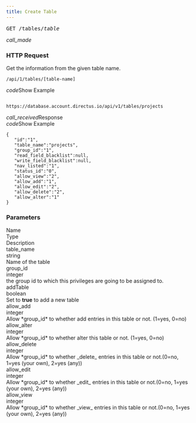 ```yaml
---
title: Create Table
---
```


<pre>
GET /tables/<i class="var">table</i>
</pre>

<i class="material-icons text-align">call_made</i> <h3>HTTP Request</h3>

Get the information from the given table name.

```
/api/1/tables/[table-name]
```

<div class="text-xs blue-text margin-bottom-xs toggle-element block" data-element="rows-request-example"><i class="material-icons text-align">code</i>Show Example</div>
<pre id="rows-request-example" class="block hide"><code class="">
https://database.account.directus.io/api/v1/tables/projects
</code></pre>


<div class="text-md gray-text text-thin margin-bottom-xs margin-top-xl"><i class="material-icons text-align">call_received</i>Response</div>

<div class="text-xs blue-text margin-bottom-xs toggle-element block" data-element="rows-response-example"><i class="material-icons text-align">code</i>Show Example</div>
<pre id="rows-response-example" class="block hide"><code class="json">{
   "id":"1",
   "table_name":"projects",
   "group_id":"1",
   "read_field_blacklist":null,
   "write_field_blacklist":null,
   "nav_listed":"1",
   "status_id":"0",
   "allow_view":"2",
   "allow_add":"1",
   "allow_edit":"2",
   "allow_delete":"2",
   "allow_alter":"1"
}</code></pre>

### Parameters

<div class="docs-header dark-gray-text text-xs">
  <div class="docs-name">Name</div>
  <div class="docs-type">Type</div>
  <div class="docs-description">Description</div>
</div>

<div class="docs-item">
  <div class="docs-name">table_name</div>
  <div class="docs-type gray-text">string</div>
  <div class="docs-description gray-text">Name of the table</div>
</div>
<div class="docs-item">
  <div class="docs-name">group_id</div>
  <div class="docs-type gray-text">integer</div>
  <div class="docs-description gray-text">the group id to which this privileges are going to be assigned to.</div>
</div>
<div class="docs-item">
  <div class="docs-name">addTable</div>
  <div class="docs-type gray-text">boolean</div>
  <div class="docs-description gray-text">Set to <b>true</b> to add a new table</div>
</div>
<div class="docs-item">
  <div class="docs-name">allow_add</div>
  <div class="docs-type gray-text">integer</div>
  <div class="docs-description gray-text">Allow *group_id* to whether add entries in this table or not. (1=yes, 0=no)</div>
</div>
<div class="docs-item">
  <div class="docs-name">allow_alter</div>
  <div class="docs-type gray-text">integer</div>
  <div class="docs-description gray-text">Allow *group_id* to whether alter this table or not. (1=yes, 0=no)</div>
</div>
<div class="docs-item">
  <div class="docs-name">allow_delete</div>
  <div class="docs-type gray-text">integer</div>
  <div class="docs-description gray-text">Allow *group_id* to whether _delete_ entries in this table or not.(0=no, 1=yes (your own), 2=yes (any))</div>
</div>

<div class="docs-item">
  <div class="docs-name">allow_edit</div>
  <div class="docs-type gray-text">integer</div>
  <div class="docs-description gray-text">Allow *group_id* to whether _edit_ entries in this table or not.(0=no, 1=yes (your own), 2=yes (any))</div>
</div>

<div class="docs-item">
  <div class="docs-name">allow_view</div>
  <div class="docs-type gray-text">integer</div>
  <div class="docs-description gray-text">Allow *group_id* to whether _view_ entries in this table or not.(0=no, 1=yes (your own), 2=yes (any))</div>
</div>